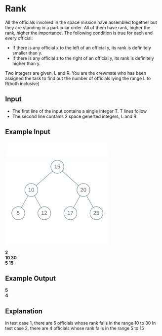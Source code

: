 # Rank

All the officials involved in the space mission have assembled together but they are standing in a particular order. All of them have rank, higher the rank, higher the importance. The following condition is true for each and every official:

- If there is any official x to the left of an official y, its rank is definitely smaller than y.
- If there is any official z to the right of an official y, its rank is definitely higher than y.

Two integers are given, L and R. You are the crewmate who has been assigned the task to find out the number of officials lying the range L to R(both inclusive)

## Input 

- The first line of the input contains a single integer T. T lines follow
- The second line contains 2 space generted integers, L and R

## Example Input

![btree](../../images/btree3.png)

**2** <br/>
**10 30** <br/>
**5 15**

## Example Output

**5** <br/>
**4** <br/>

## Explanation

In test case 1, there are 5 officials whose rank falls in the range 10 to 30
In test case 2, there are 4 officials whose rank falls in the range 5 to 15
